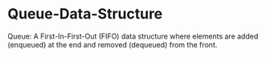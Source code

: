 # Queue-Data-Structure
Queue: A First-In-First-Out (FIFO) data structure where elements are added (enqueued) at the end and removed (dequeued) from the front.

